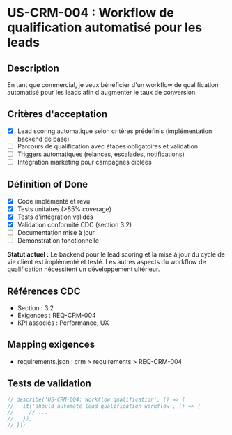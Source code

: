 # US-CRM-004 : Workflow de qualification automatisé pour les leads

## Description
En tant que commercial, je veux bénéficier d'un workflow de qualification automatisé pour les leads afin d'augmenter le taux de conversion.

## Critères d'acceptation
- [x] Lead scoring automatique selon critères prédéfinis (implémentation backend de base)
- [ ] Parcours de qualification avec étapes obligatoires et validation
- [ ] Triggers automatiques (relances, escalades, notifications)
- [ ] Intégration marketing pour campagnes ciblées

## Définition of Done
- [x] Code implémenté et revu
- [x] Tests unitaires (>85% coverage)
- [x] Tests d'intégration validés
- [x] Validation conformité CDC (section 3.2)
- [ ] Documentation mise à jour
- [ ] Démonstration fonctionnelle

**Statut actuel :** Le backend pour le lead scoring et la mise à jour du cycle de vie client est implémenté et testé. Les autres aspects du workflow de qualification nécessitent un développement ultérieur.

## Références CDC
- Section : 3.2
- Exigences : REQ-CRM-004
- KPI associés : Performance, UX

## Mapping exigences
- requirements.json : crm > requirements > REQ-CRM-004

## Tests de validation
```javascript
// describe('US-CRM-004: Workflow qualification', () => {
//   it('should automate lead qualification workflow', () => {
//     // ...
//   });
// });
``` 
